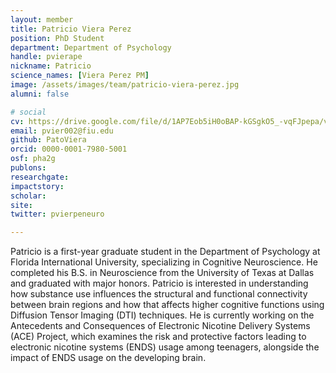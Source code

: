 ```yaml
---
layout: member
title: Patricio Viera Perez
position: PhD Student
department: Department of Psychology
handle: pvierape
nickname: Patricio
science_names: [Viera Perez PM]
image: /assets/images/team/patricio-viera-perez.jpg
alumni: false

# social
cv: https://drive.google.com/file/d/1AP7Eob5iH0oBAP-kGSgkO5_-vqFJpepa/view?usp=sharing
email: pvier002@fiu.edu
github: PatoViera
orcid: 0000-0001-7980-5001
osf: pha2g
publons:
researchgate:
impactstory:
scholar:
site:
twitter: pvierpeneuro

---
```


Patricio is a first-year graduate student in the Department of Psychology at Florida International University, specializing in Cognitive Neuroscience. He completed his B.S. in Neuroscience from the University of Texas at Dallas and graduated with major honors. Patricio is interested in understanding how substance use influences the structural and functional connectivity between brain regions and how that affects higher cognitive functions using Diffusion Tensor Imaging (DTI) techniques. He is currently working on the Antecedents and Consequences of Electronic Nicotine Delivery Systems (ACE) Project, which examines the risk and protective factors leading to electronic nicotine systems (ENDS) usage among teenagers, alongside the impact of ENDS usage on the developing brain.
